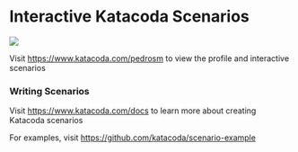 # Interactive Katacoda Scenarios

[![](http://shields.katacoda.com/katacoda/pedrosm/count.svg)](https://www.katacoda.com/pedrosm "Get your profile on Katacoda.com")

Visit https://www.katacoda.com/pedrosm to view the profile and interactive scenarios

### Writing Scenarios
Visit https://www.katacoda.com/docs to learn more about creating Katacoda scenarios

For examples, visit https://github.com/katacoda/scenario-example
